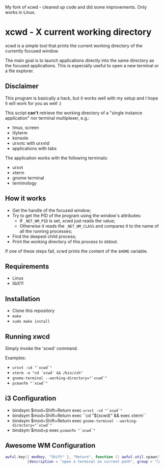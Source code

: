 My fork of xcwd - cleaned up code and did some improvements. Only works in
Linux.

xcwd - X current working directory
==================================
xcwd is a simple tool that prints the current working directory of the
currently focused window.

The main goal is to launch applications directly into the same directory as the
focused applications. This is especially useful to open a new terminal or a
file explorer.

Disclaimer
----------
This program is basically a hack, but it works well with my setup and I hope
it will work for you as well :)

This script **can't** retrieve the working directory of a "single instance
application" nor terminal multiplexer, e.g.:
  - tmux, screen
  - lilyterm
  - konsole
  - urxvtc with urxvtd
  - applications with tabs

The application works with the following terminals:
  - urxvt
  - xterm
  - gnome terminal
  - terminology

How it works
------------
  - Get the handle of the focused window;
  - Try to get the PID of the program using the window's attributes:
     - If `_NET_WM_PID` is set, xcwd just reads the value;
     - Otherwise it reads the `_NET_WM_CLASS` and compares it to the name of
       all the running processes;
  - Find the deepest child process;
  - Print the working directory of this process to stdout.

If one of these steps fail, xcwd prints the content of the `$HOME` variable.

Requirements
------------
  - Linux
  - libX11

Installation
------------
* Clone this repository
* `make`
* `sudo make install`

Running xwcd
------------
Simply invoke the 'xcwd' command.

Examples:
* ``urxvt -cd "`xcwd`" ``
* ``xterm -e "cd `xcwd` && /bin/zsh"``
* ``gnome-terminal --working-directory="`xcwd`"``
* ``pcmanfm "`xcwd`" ``

i3 Configuration
----------------
* bindsym $mod+Shift+Return exec ``urxvt -cd "`xcwd`" ``
* bindsym $mod+Shift+Return exec ``cd "$(xcwd)" && exec xterm``
* bindsym $mod+Shift+Return exec ``gnome-terminal --working-directory="`xcwd`"``
* bindsym $mod+p            exec ``pcmanfm "`xcwd`"``


Awesome WM Configuration
------------------------
```lua
awful.key({ modkey, "Shift" }, "Return", function () awful.util.spawn("sh -c 'termite -d \"$(xcwd)\"'") end,
          {description = "open a terminal on current path", group = "launcher"}),
```
